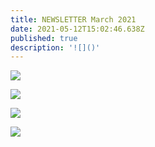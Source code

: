 ```yaml
---
title: NEWSLETTER March 2021
date: 2021-05-12T15:02:46.638Z
published: true
description: '![]()'
---
```

![](/images/uploads/screen-shot-2021-05-09-at-8.08.03-am.png)

![](/images/uploads/screen-shot-2021-05-09-at-8.08.52-am.png)

![](/images/uploads/screen-shot-2021-05-09-at-8.09.12-am.png)

![](/images/uploads/screen-shot-2021-05-09-at-8.09.39-am.png)
